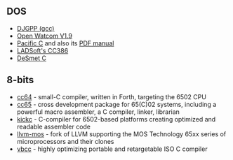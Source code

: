 ## DOS
* [DJGPP (gcc)](http://www.delorie.com/djgpp/zip-picker.html)
* [Open Watcom V1.9](https://sourceforge.net/projects/openwatcom/files/open-watcom-1.9/open-watcom-c-dos-1.9.exe/download)
* [Pacific C](http://web.archive.org/web/20040215154614/http://www1.htsoft.com/files/pacific/pacific.exe) and also its [PDF manual](http://web.archive.org/web/19980524231521/http://www1.htsoft.com/files/pacific/pacman.pdf)
* [LADSoft's CC386](https://ladsoft.tripod.com/cc386_compiler.html)
* [DeSmet C](http://www.desmet-c.com/)

## 8-bits
* [cc64](https://github.com/pzembrod/cc64) - small-C compiler, written in Forth, targeting the 6502 CPU
* [cc65](https://cc65.github.io/) - cross development package for 65(C)02 systems, including a powerful macro assembler, a C compiler, linker, librarian
* [kickc](https://gitlab.com/camelot/kickc) - C-compiler for 6502-based platforms creating optimized and readable assembler code
* [llvm-mos](https://llvm-mos.org/wiki/Welcome) - fork of LLVM supporting the MOS Technology 65xx series of microprocessors and their clones
* [vbcc](http://sun.hasenbraten.de/vbcc/) - highly optimizing portable and retargetable ISO C compiler
